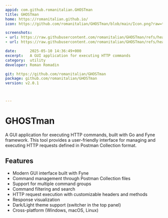```yaml
---
appid: com.github.romanitalian.GHOSTman
title: GHOSTman
home: https://romanitalian.github.io/
icon: https://github.com/romanitalian/GHOSTman/blob/main/Icon.png?raw=true

screenshots:
- url: https://raw.githubusercontent.com/romanitalian/GHOSTman/refs/heads/main/docs/screenshot-GHOSTman-v1.0.0-theme-light.png
- url: https://raw.githubusercontent.com/romanitalian/GHOSTman/refs/heads/main/docs/screenshot-GHOSTman-v1.0.0-theme-dark.png

date:      2025-05-10 14:36:49+000
excerpt:   A GUI application for executing HTTP commands
category:  utility
developer: Roman Romadin

git: https://github.com/romanitalian/GHOSTman
package: github.com/romanitalian/GHOSTman
version: v2.0.1



---
```


# GHOSTman
A GUI application for executing HTTP commands, built with Go and Fyne framework. This tool provides a user-friendly interface for managing and executing HTTP requests defined in Postman Collection format.

## Features
- Modern GUI interface built with Fyne
- Command management through Postman Collection files
- Support for multiple command groups
- Command filtering and search
- HTTP request execution with customizable headers and methods
- Response visualization
- Dark/Light theme support (switcher in the top panel)
- Cross-platform (Windows, macOS, Linux)
